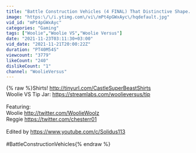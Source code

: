 ```yaml
---
title: "Battle Construction Vehicles (4 FINAL) That Distinctive Shape...!"
image: "https:\/\/i.ytimg.com\/vi\/mPt4pGWxAyc\/hqdefault.jpg"
vid_id: "mPt4pGWxAyc"
categories: "Gaming"
tags: ["Woolie","Woolie VS","Woolie Versus"]
date: "2021-11-23T03:11:30+03:00"
vid_date: "2021-11-21T20:00:22Z"
duration: "PT40M54S"
viewcount: "3779"
likeCount: "240"
dislikeCount: "1"
channel: "WoolieVersus"
---
```

{% raw %}Shirts! <a rel="nofollow" target="blank" href="http://tinyurl.com/CastleSuperBeastShirts">http://tinyurl.com/CastleSuperBeastShirts</a><br />Woolie VS Tip Jar: <a rel="nofollow" target="blank" href="https://streamlabs.com/woolieversus/tip">https://streamlabs.com/woolieversus/tip</a><br /><br />Featuring: <br />Woolie <a rel="nofollow" target="blank" href="http://twitter.com/WoolieWoolz">http://twitter.com/WoolieWoolz</a><br />Reggie <a rel="nofollow" target="blank" href="https://twitter.com/chesterr01">https://twitter.com/chesterr01</a><br /><br />Edited by <a rel="nofollow" target="blank" href="https://www.youtube.com/c/Solidus113">https://www.youtube.com/c/Solidus113</a><br /><br />#BattleConstructionVehicles{% endraw %}
